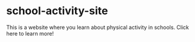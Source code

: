 # school-activity-site
This is a website where you learn about physical activity in schools. Click here to learn more!
